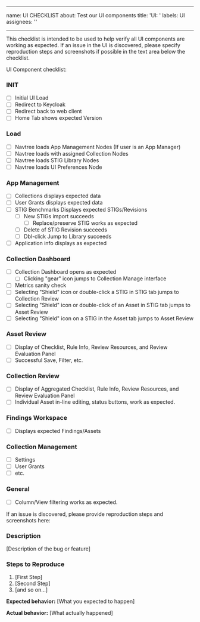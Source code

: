 
---
name: UI CHECKLIST
about: Test our UI components
title: 'UI: '
labels: UI
assignees: ''

---

This checklist is intended to be used to help verify all UI components are working as expected.  If an issue in the UI is discovered, please specify reproduction steps and screenshots if possible in the text area below the checklist. 

UI Component checklist:

### INIT
- [ ] Initial UI Load
- [ ] Redirect to Keycloak
- [ ] Redirect back to web client
- [ ] Home Tab shows expected Version
### Load
- [ ] Navtree loads App Management Nodes (If user is an App Manager)
- [ ] Navtree loads with assigned Collection Nodes
- [ ] Navtree loads STIG Library Nodes
- [ ] Navtree loads UI Preferences Node
### App Management
- [ ] Collections displays expected data
- [ ] User Grants displays expected data
- [ ] STIG Benchmarks Displays expected STIGs/Revisions
  - [ ] New STIGs import succeeds
    - [ ] Replace/preserve STIG works as expected
  - [ ] Delete of STIG Revision succeeds
  - [ ] Dbl-click Jump to Library succeeds
- [ ] Application info displays as expected  
### Collection Dashboard
- [ ] Collection Dashboard opens as expected
  - [ ] Clicking "gear" icon jumps to Collection Manage interface
- [ ] Metrics sanity check
- [ ] Selecting "Shield" icon or double-click a STIG in STIG tab jumps to Collection Review
- [ ]  Selecting "Shield" icon or double-click of an Asset in STIG tab jumps to Asset Review
- [ ]  Selecting "Shield" icon on a STIG in the Asset tab jumps to Asset Review
### Asset Review
- [ ] Display of Checklist, Rule Info, Review Resources, and Review Evaluation Panel
- [ ] Successful Save, Filter, etc.
### Collection Review
- [ ]  Display of Aggregated Checklist, Rule Info, Review Resources, and Review Evaluation Panel
- [ ] Individual Asset in-line editing, status buttons, work as expected.
### Findings Workspace
- [ ] Displays expected Findings/Assets
### Collection Management
- [ ] Settings
- [ ] User Grants
- [ ] etc.

### General
- [ ] Column/View filtering works as expected.



If an issue is discovered, please provide reproduction steps and screenshots here:

### Description

[Description of the bug or feature]

### Steps to Reproduce

1. [First Step]
2. [Second Step]
3. [and so on...]

**Expected behavior:** [What you expected to happen]

**Actual behavior:** [What actually happened]



